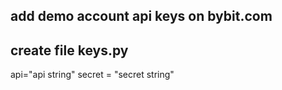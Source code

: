 add demo account api keys on bybit.com
--
create file keys.py
--
api="api string"
secret = "secret string"


